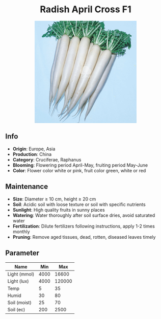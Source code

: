 <h1 align='center'>Radish April Cross F1</h1>
<p align="center">
    <img 
        align='center'
        width='320'
        src="../images/radish april cross f1.png" 
        alt='Radish April Cross F1' />
</p>

## Info

 - **Origin**: Europe, Asia
 - **Production**: China
 - **Category**: Cruciferae, Raphanus
 - **Blooming**: Flowering period April-May, fruiting period May-June
 - **Color**: Flower color white or pink, fruit color green, white or red

## Maintenance

 - **Size**: Diameter ≥ 10 cm, height ≥ 20 cm
 - **Soil**: Acidic soil with loose texture or soil with specific nutrients
 - **Sunlight**: High quality fruits in sunny places
 - **Watering**: Water thoroughly after soil surface dries, avoid saturated water
 - **Fertilization**: Dilute fertilizers following instructions, apply 1-2 times monthly
 - **Pruning**: Remove aged tissues, dead, rotten, diseased leaves timely

## Parameter

| Name         | Min  | Max   |
|--------------|------|-------|
| Light (mmol) | 4000 | 16600  |
| Light (lux)  | 4000 | 120000 |
| Temp         | 5    | 35    |
| Humid        | 30   | 80    |
| Soil (moist) | 25   | 70    |
| Soil (ec)    | 200  | 2500  |